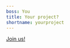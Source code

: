 ```yaml
---
boss: You
title: Your project?
shortname: yourproject
---
```

[Join us!](mailto:proteomicscore@scilifelab.se)

